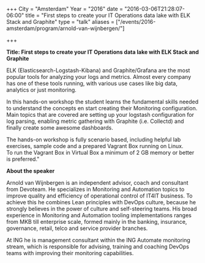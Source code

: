 +++
City = "Amsterdam"
Year = "2016"
date = "2016-03-06T21:28:07-06:00"
title = "First steps to create your IT Operations data lake with ELK Stack and Graphite"
type = "talk"
aliases = ["/events/2016-amsterdam/program/arnold-van-wijnbergen/"]

+++

<div class="col-12">
<p><strong>Title: First steps to create your IT Operations data lake with ELK Stack and Graphite</strong></p>

<p>
ELK (Elasticsearch-Logstash-Kibana) and Graphite/Grafana are the most popular tools for analyzing your logs and metrics. Almost every company has one of these tools running, with various use cases like big data, analytics or just monitoring.
</p>

<p>
In this hands-on workshop the student learns the fundamental skills needed to understand the concepts en start creating their Monitoring configuration. <br />
Main topics that are covered are setting up your logstash configuration for log parsing, enabling metric gathering with Graphite (i.e. Collectd) and finally create some awesome dashboards. </p>

<p>
The hands-on workshop is fully scenario based, including helpful lab exercises, sample code and a prepared Vagrant Box running on Linux.<br />
To run the Vagrant Box in Virtual Box a minimum of 2 GB memory or better is preferred."
</p>

<p><strong>About the speaker</strong></p>
<p>Arnold van Wijnbergen is an independent advisor, coach and consultant from Devoteam. He specializes in Monitoring and Automation topics to improve quality and efficiency of operational control of IT4IT business. To achieve this he combines Lean principles with DevOps culture, because he strongly believes in the power of culture and self-steering teams. His broad experience in Monitoring and Automation tooling implementations ranges from MKB till enterprise scale, formed mainly in the banking, insurance, governance, retail, telco and service provider branches.</p>
<p>At ING he is management consultant within the ING Automate monitoring stream, which is responsible for advising, training and coaching DevOps teams with improving their monitoring capabilities.</p>

</div>
